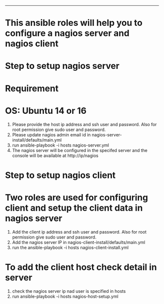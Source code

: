 ***********************************************************************************************
# This ansible  roles will help you to configure a nagios server and nagios client

# Step to setup nagios server
# Requirement
# OS: Ubuntu 14 or 16
1. Please provide the host ip address and ssh user and password. Also for root permission give sudo  user and password.
2. Please update nagios admin email id in nagios-server-install/defaults/main.yml 
3. run ansible-playbook -i hosts nagios-server.yml
4. The nagios server will be configured in the specifed server and the  console will be available at http://ip/nagios

# Step to setup nagios client
# Two roles are used for configuring client and setup the client data in nagios server
1. Add the client ip address and ssh user and password. Also for root permission give sudo  user and password.
2. Add the nagios server IP in nagios-client-install/defaults/main.yml
3. run the ansible-playbook -i hosts nagios-client-install.yml
# To add the client host check detail in server
1. check the nagios server ip nad user is specified in hosts
2. run ansible-playbook -i hosts nagios-host-setup.yml

